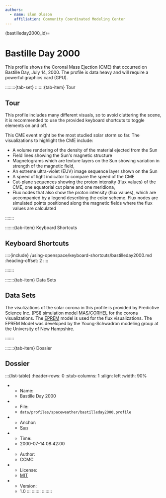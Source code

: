 ```yaml
---
authors:
  - name: Elon Olsson
    affiliation: Community Coordinated Modeling Center
---
```


(bastilleday2000_id)=
# Bastille Day 2000

This profile shows the Coronal Mass Ejection (CME) that occurred on Bastille Day, July 14, 2000. The profile is data heavy and will require a powerful graphics card (GPU).

::::::::{tab-set}
:::::::{tab-item} Tour
## Tour

This profile includes many different visuals, so to avoid cluttering the scene, it is recommended to use the provided keyboard shortcuts to toggle elements on and off.

This CME event might be the most studied solar storm so far. The visualizations to highlight the CME include:

- A volume rendering of the density of the material ejected from the Sun
- Field lines showing the Sun's magnetic structure
- Magnetograms which are texture layers on the Sun showing variation in strength of the magnetic field,
- An extreme ultra-violet (EUV) image sequence layer shown on the Sun
- A speed of light indicator to compare the speed of the CME
- Cut-plane sequences showing the proton intensity (flux values) of the CME, one equatorial cut plane and one meridiona,
- Flux nodes that also show the proton intensity (flux values), which are accompanied by a legend describing the color scheme. Flux nodes are simulated points positioned along the magnetic fields where the flux values are calculated

:::::::

:::::::{tab-item} Keyboard Shortcuts
## Keyboard Shortcuts

::::{include} /using-openspace/keyboard-shortcuts/bastilleday2000.md
:heading-offset: 2
::::

:::::::

:::::::{tab-item} Data Sets
## Data Sets

The visulizations of the solar corona in this profile is provided by Predictive Science Inc. (PSI) simulation model [MAS/CORHEL](https://ccmc.gsfc.nasa.gov/models/CORHEL~MAS-TDM~6.0) for the corona visualizations. The [EPREM](https://ccmc.gsfc.nasa.gov/models/EPREM~0/) model is used for the flux visualizations. The EPREM Model was developed by the Young-Schwadron modeling group at the University of New Hampshire.

:::::::


:::::::{tab-item} Dossier
## Dossier

:::{list-table}
:header-rows: 0
:stub-columns: 1
:align: left
:width: 90%

* - Name:
  - Bastille Day 2000
* - File:
  - `data/profiles/spaceweather/bastilleday2000.profile`
* - Anchor:
  - [Sun](/content/solar-system/sun/sun/index)
* - Time:
  - 2000-07-14 08:42:00
* - Author:
  - CCMC
* - License:
  - [MIT](https://github.com/OpenSpace/OpenSpace/blob/master/LICENSE.md)
* - Version:
  - 1.0
:::
:::::::
::::::::

